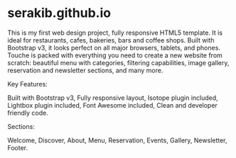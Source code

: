 # serakib.github.io
This is my first web design project, fully responsive HTML5 template. It is ideal for restaurants, cafes, bakeries, bars and coffee shops. Built with Bootstrap v3, it looks perfect on all major browsers, tablets, and phones. Touche is packed with everything you need to create a new website from scratch: beautiful menu with categories, filtering capabilities, image gallery, reservation and newsletter sections, and many more.

Key Features:

Built with Bootstrap v3,
Fully responsive layout,
Isotope plugin included,
Lightbox plugin included,
Font Awesome included,
Clean and developer friendly code.


Sections:

Welcome,
Discover,
About,
Menu,
Reservation,
Events,
Gallery,
Newsletter,
Footer.
